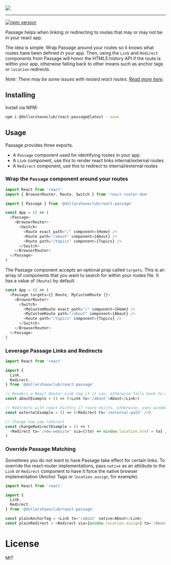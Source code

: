 <img src="https://i.imgur.com/IoreaHU.jpg">

***

[![npm version](https://badge.fury.io/js/%40dollarshaveclub%2Freact-passage.svg)](https://badge.fury.io/js/%40dollarshaveclub%2Freact-passage)

Passage helps when linking or redirecting to routes that may or may not be in your react app.

The idea is simple: Wrap Passage around your routes so it knows what routes have been defined in your app. Then, using the `Link` and `Redirect` components from Passage  will honor the HTML5 history API if the route is within your app, otherwise falling back to other means such as anchor tags or `location` redirects.

_Note: There may be some issues with nested react routes. [Read more here](https://github.com/dollarshaveclub/react-passage/issues/1)_.

## Installing

Install via NPM:

```sh
npm i @dollarshaveclub/react-passage@latest --save
```

## Usage

Passage provides three exports.

* A `Passage` component used for identifying routes in your app
* A `Link` component, use this to render react links internal/external routes
* A `Redirect` component, use this to redirect to internal/external routes


### Wrap the `Passage` component around your routes

```js
import React from 'react'
import { BrowserRouter, Route, Switch } from 'react-router-dom'

import { Passage } from '@dollarshaveclub/react-passage'

const App = () => (
  <Passage>
    <BrowserRouter>
      <Switch>
        <Route exact path="/" component={Home} />
        <Route path="/about" component={About} />
        <Route path="/topics" component={Topics} />
      </Switch>
    </BrowserRouter>
  </Passage>
)
```

The Passage component accepts an optional prop called `targets`. This is an array of components that you want to search for within your routes file. It has a value of `[Route]` by default.

```js
const App = () => (
  <Passage targets={[ Route, MyCustomRoute ]}>
    <BrowserRouter>
      <Switch>
        <MyCustomRoute exact path="/" component={Home} />
        <MyCustomRoute path="/about" component={About} />
        <Route path="/topics" component={Topics} />
      </Switch>
    </BrowserRouter>
  </Passage>
)
```

### Leverage Passage Links and Redirects

```js
import React from 'react'

import {
  Link,
  Redirect,
} from '@dollarshaveclub/react-passage'

// Renders a React Router Link tag if it can, otherwise falls back to an anchor tag
const aboutExample = () => (<Link to='/about'>About</Link>)

// Redirects with react-history if route exists, otherwise, uses window.location.assign
const externalExample = () => (<Redirect to='/external-path' />)

// Change how you redirect
const changeRedirectExample = () => (
  <Redirect to='/new-website' via={(to) => window.location.href = to} />
)
```

### Override Passage Matching

Sometimes you do not want to have Passage take effect for certain links. To override the react-router implementations, pass `native` as an attribute to the `Link` or `Redirect` component to have it force the native browser implementation (Anchor Tags or `location.assign`, for example).

```js
import React from 'react'

import {
  Link,
  Redirect,
} from '@dollarshaveclub/react-passage'

const plainAnchorTag = <Link to='/about' native>About</Link>
const plainRedirect = <Redirect via={window.location.assign} to='/About' native>About</Redirect>
```

# License

MIT
